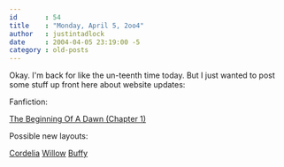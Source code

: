 ```yaml
---
id       : 54
title    : "Monday, April 5, 2oo4"
author   : justintadlock
date     : 2004-04-05 23:19:00 -5
category : old-posts
---
```


Okay.  I'm back for like the un-teenth time today.  But I just wanted to post some stuff up front here about website updates:

Fanfiction:

<a href="/literature/fanfiction/TheBeginningOfADawn1.php" title="The Beginning Of A Dawn (Chapter 1) Fanfiction"> The Beginning Of A Dawn (Chapter 1)</a>

Possible new layouts:

<a href="/art/images/CordeliaWireLay.jpg" title="Cordelia Image Designed By Justin Tadlock" rel="external">Cordelia</a>
<a href="/art/images/WillowGridSunset.jpg" title="Willow Image Designed By Justin Tadlock" rel="external">Willow</a>
<a href="/art/images/JustBuffyLay.jpg" title="Buffy Image Designed By Justin Tadlock" rel="external">Buffy</a>
